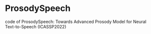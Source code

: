 # ProsodySpeech
code of ProsodySpeech: Towards Advanced Prosody Model for Neural Text-to-Speech (ICASSP2022)
